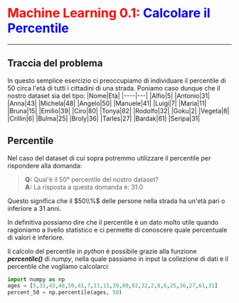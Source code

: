 # <span style="color:red;">Machine Learning 0.1:</span> <span style="color:blue;">Calcolare il Percentile</span>
___
## Traccia del problema
In questo semplice esercizio ci preoccupiamo di individuare il percentile di 50 circa l'età di tutti i cittadini di una strada.
Poniamo caso dunque che il nostro dataset sia del tipo:
|Nome|Età|
|----|---|
|Alfio|5|
|Antonio|31|
|Anna|43|
|Michela|48|
|Angelo|50|
|Manuele|41|
|Luigi|7|
|Maria|11|
|Bruna|15|
|Emilio|39|
|Ciro|80|
|Tonya|82|
|Rodolfo|32|
|Goku|2|
|Vegeta|8|
|Crillin|6|
|Bulma|25|
|Broly|36|
|Tarles|27|
|Bardak|61|
|Seripa|31|

## Percentile
Nel caso del dataset di cui sopra potremmo utilizzare il percentile per rispondere alla domanda:
> **Q:** Qual'è il 50° percentile del nostro dataset?\
>**A:** La risposta a questa domanda è: 31.0

Questo significa che il $50\\%$ delle persone nella strada ha un'età pari o inferiore a $31$ anni.

In definitiva possiamo dire che il percentile è un dato molto utile quando ragioniamo a livello statistico e ci permette di conoscere quale percentuale di valori è inferiore.

Il calcolo del percentile in *python* è possibile grazie alla funzione ***percentile()*** di *numpy*, nella quale passiamo in input la collezione di dati e il percentile che vogliamo calcolarci:

```python
import numpy as np
ages = [5,31,43,48,50,41,7,11,15,39,80,82,32,2,8,6,25,36,27,61,31]
percent_50 = np.percentile(ages, 50)
```
